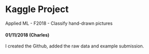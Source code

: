 # Kaggle Project
Applied ML - F2018 - Classify hand-drawn pictures

<h4>01/11/2018 (Charles)</h4> </n>
I created the Github, added the raw data and example submission.
